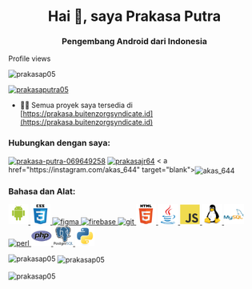 <h1 align="center">Hai 👋, saya Prakasa Putra</h1>
<h3 align="center">Pengembang Android dari Indonesia</h3>

<p align="left"> Profile views </p>
<img src="https://count.getloli.com/get/@:prakasap05?theme=rule34" alt="prakasap05" />

<p align="left"> <a href="https:/ /github.com/ryo-ma/github-profile-trophy"><img src="https://github-profile-trophy.vercel.app/?username=prakasaputra05" alt="prakasaputra05" /></a > </p>

- 👨‍💻 Semua proyek saya tersedia di [https://prakasa.buitenzorgsyndicate.id](https://prakasa.buitenzorgsyndicate.id)

<h3 align="left">Hubungkan dengan saya: </h3>
<p align="left">
<a href="https://linkedin.com/in/prakasa-putra-069649258" target="blank"><img align="center" src="https ://raw.githubusercontent.com/rahuldkjain/github-profile-readme-generator/master/src/images/icons/Social/linked-in-alt.svg" alt="prakasa-putra-069649258" height="30 " lebar="40" /></a>
<a href="https://fb.com/prakasajr64" target="blank"><img align="center" src="https://raw.githubusercontent .com/rahuldkjain/github-profile-readme-generator/master/src/images/icons/Social/facebook.svg" alt="prakasajr64" height="30" width="40" /></a> <
a href="https://instagram.com/akas_644" target="blank"><img align="center" src="https://raw.githubusercontent.com/rahuldkjain/github-profile-readme-generator/master /src/images/icons/Social/instagram.svg" alt="akas_644" height="30" width="40" /></a>
</p>

<h3 align="left">Bahasa dan Alat: </h3>
<p align="left"> <a href="https://developer.android.com" target="_blank" rel="noreferrer"> <img src="https://raw.githubusercontent.com/devicons/devicon/master/icons/android/android-original-wordmark.svg" alt="android" width="40" height="40"/> </a> <a href="https://www.w3schools.com/css/" target="_blank" rel="noreferrer"> <img src="https://raw.githubusercontent.com/devicons/devicon/master/icons/css3/css3-original-wordmark.svg" alt="css3" width="40" height="40"/> </a> <a href="https://www.figma.com/" target="_blank" rel="noreferrer"> <img src="https://www.vectorlogo.zone/logos/figma/figma-icon.svg" alt="figma" width="40" height="40"/> </a> <a href="https://firebase.google.com/" target="_blank" rel="noreferrer"> <img src="https://www.vectorlogo.zone/logos/firebase/firebase-icon.svg" alt="firebase" width="40" height="40"/> </a> <a href="https://git-scm.com/" target="_blank" rel="noreferrer"> <img src="https://www.vectorlogo.zone/logos/git-scm/git-scm-icon.svg" alt="git" width="40" height="40"/> </a> <a href="https://www.w3.org/html/" target="_blank" rel="noreferrer"> <img src="https://raw.githubusercontent.com/devicons/devicon/master/icons/html5/html5-original-wordmark.svg" alt="html5" width="40" height="40"/> </a> <a href="https://www.java.com" target="_blank" rel="noreferrer"> <img src="https://raw.githubusercontent.com/devicons/devicon/master/icons/java/java-original.svg" alt="java" width="40" height="40"/> </a> <a href="https://developer.mozilla.org/en-US/docs/Web/JavaScript" target="_blank" rel="noreferrer"> <img src="https://raw.githubusercontent.com/devicons/devicon/master/icons/javascript/javascript-original.svg" alt="javascript" width="40" height="40"/> </a> <a href="https://www.linux.org/" target="_blank" rel="noreferrer"> <img src="https://raw.githubusercontent.com/devicons/devicon/master/icons/linux/linux-original.svg" alt="linux" width="40" height="40"/> </a> <a href="https://www.mysql.com/" target="_blank" rel="noreferrer"> <img src="https://raw.githubusercontent.com/devicons/devicon/master/icons/mysql/mysql-original-wordmark.svg" alt="mysql" width="40" height="40"/> </a> <a href="https://www.perl.org/" target="_blank" rel="noreferrer"> <img src="https://api.iconify.design/logos-perl.svg" alt="perl" width="40" height="40"/> </a> <a href="https://www.php.net" target="_blank" rel="noreferrer"> <img src="https://raw.githubusercontent.com/devicons/devicon/master/icons/php/php-original.svg" alt="php" width="40" height="40"/> </a> <a href="https://www.postgresql.org" target="_blank" rel="noreferrer"> <img src="https://raw.githubusercontent.com/devicons/devicon/master/icons/postgresql/postgresql-original-wordmark.svg" alt="postgresql" width="40" height="40"/> </a> <a href="https://www.python.org" target="_blank" rel="noreferrer"> <img src="https://raw.githubusercontent.com/devicons/devicon/master/icons/python/python-original.svg" alt="python" width="40" height="40"/> </a> </p>

<p><img align="left" src="https://github-readme-stats.vercel.app/api/top-langs?username=prakasap05&show_icons=true&locale=en&layout=compact" alt="prakasap05" /></p>

<p>&nbsp;<img align="center" src="https://github-readme-stats.vercel.app/api?username=prakasap05&show_icons=true&locale=en" alt="prakasap05" /></p>

<p><img align="center" src="https://github-readme-streak-stats.herokuapp.com/?user=prakasap05&" alt="prakasap05" /></p>

